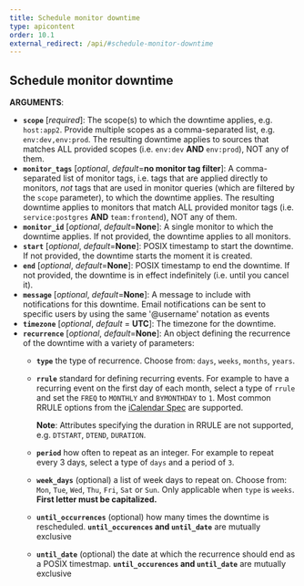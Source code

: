 ```yaml
---
title: Schedule monitor downtime
type: apicontent
order: 10.1
external_redirect: /api/#schedule-monitor-downtime
---
```


## Schedule monitor downtime

**ARGUMENTS**:

* **`scope`** [*required*]:
    The scope(s) to which the downtime applies, e.g. `host:app2`. Provide multiple scopes as a comma-separated list, e.g. `env:dev,env:prod`. The resulting downtime applies to sources that matches ALL provided scopes (i.e. `env:dev` **AND** `env:prod`), NOT any of them.
* **`monitor_tags`** [*optional*, *default*=**no monitor tag filter**]:
    A comma-separated list of monitor tags, i.e. tags that are applied directly to monitors, *not* tags that are used in monitor queries (which are filtered by the `scope` parameter), to which the downtime applies. The resulting downtime applies to monitors that match ALL provided monitor tags (i.e. `service:postgres` **AND** `team:frontend`), NOT any of them.
* **`monitor_id`** [*optional*, *default*=**None**]:
    A single monitor to which the downtime applies. If not provided, the downtime applies to all monitors.
* **`start`** [*optional*, *default*=**None**]:
    POSIX timestamp to start the downtime. If not provided, the downtime starts the moment it is created.
* **`end`** [*optional*, *default*=**None**]:
    POSIX timestamp to end the downtime. If not provided, the downtime is in effect indefinitely (i.e. until you cancel it).
* **`message`** [*optional*, *default*=**None**]:
    A message to include with notifications for this downtime. Email notifications can be sent to specific users by using the same '@username' notation as events
* **`timezone`** [*optional*, *default* = **UTC**]:
    The timezone for the downtime.
* **`recurrence`** [*optional*, *default*=**None**]:
    An object defining the recurrence of the downtime with a variety of parameters:
    *   **`type`** the type of recurrence. Choose from: `days`, `weeks`, `months`, `years`.
    *   **`rrule`** standard for defining recurring events. For example to have a recurring event on the first day of each month, select a type of `rrule` and set the `FREQ` to `MONTHLY` and `BYMONTHDAY` to `1`. Most common RRULE options from the [iCalendar Spec][1] are supported.

        **Note**: Attributes specifying the duration in RRULE are not supported, e.g. `DTSTART`, `DTEND`, `DURATION`.
    *   **`period`** how often to repeat as an integer. For example to repeat every 3 days, select a type of `days` and a period of `3`.
    *   **`week_days`** (optional) a list of week days to repeat on. Choose from: `Mon`, `Tue`, `Wed`, `Thu`, `Fri`, `Sat` or `Sun`. Only applicable when `type` is `weeks`. **First letter must be capitalized.**
    *   **`until_occurrences`** (optional) how many times the downtime is rescheduled. **`until_occurences` and `until_date`** are mutually exclusive
    *   **`until_date`** (optional) the date at which the recurrence should end as a POSIX timestmap. **`until_occurences` and `until_date`** are mutually exclusive

[1]: https://tools.ietf.org/html/rfc2445#section-4.8.5.4
